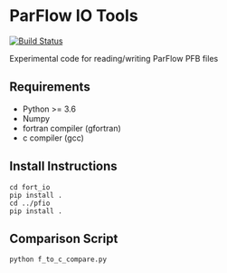# ParFlow IO Tools

[![Build Status](http://travis-ci.com/arezaii/pf_tools.svg?branch=master)](http://travis-ci.com/arezaii/pf_tools)

Experimental code for reading/writing ParFlow PFB files

## Requirements
* Python >= 3.6
* Numpy
* fortran compiler (gfortran)
* c compiler (gcc)

## Install Instructions

```
cd fort_io
pip install .
cd ../pfio
pip install .
```

## Comparison Script

```
python f_to_c_compare.py
```




